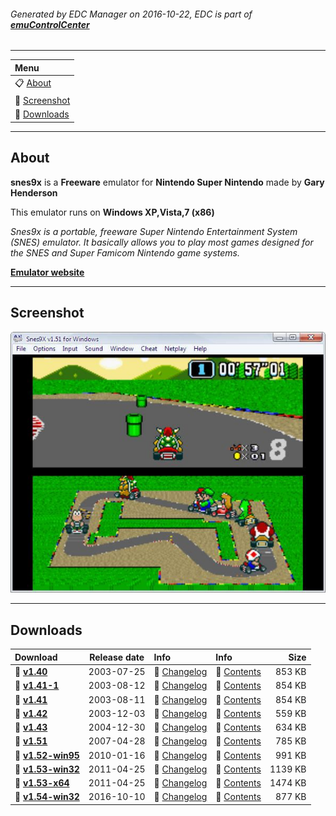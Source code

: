###### Generated by EDC Manager on 2016-10-22, EDC is part of [**emuControlCenter**](https://github.com/PhoenixInteractiveNL/emuControlCenter/wiki)
***
| **Menu** |
|:---------|
| :clipboard: [About](#about) |
| :sunrise: [Screenshot](#screenshot) |
| :floppy_disk: [Downloads](#downloads) |
***
## About
**snes9x** is a **Freeware** emulator for **Nintendo Super Nintendo** made by **Gary Henderson**

This emulator runs on **Windows XP,Vista,7 (x86)**

_Snes9x is a portable, freeware Super Nintendo Entertainment System (SNES) emulator. It basically allows you to play most games designed for the SNES and Super Famicom Nintendo game systems._

[**Emulator website**](http://www.snes9x.com)
***
## Screenshot
![](https://raw.githubusercontent.com/PhoenixInteractiveNL/edc-masterhook/master/downloadhooks/snes9x/snes9x_screen.jpg)
***
## Downloads
| Download | Release date  | Info       | Info       | Size       |
|:---------|:-------------:|:-----------|:-----------|-----------:|
| :floppy_disk: [**v1.40**](https://github.com/PhoenixInteractiveNL/edc-repo0001/raw/master/snes9x/1.40.7z) | 2003-07-25 | :page_facing_up: [Changelog](https://github.com/PhoenixInteractiveNL/edc-repo0001/blob/master/tronds/snes9x/1.40_changelog.txt) | :mag_right: [Contents](https://github.com/PhoenixInteractiveNL/edc-repo0001/blob/master/tronds/snes9x/1.40_contents.txt) | 853 KB |
| :floppy_disk: [**v1.41-1**](https://github.com/PhoenixInteractiveNL/edc-repo0001/raw/master/snes9x/1.41-1.7z) | 2003-08-12 | :page_facing_up: [Changelog](https://github.com/PhoenixInteractiveNL/edc-repo0001/blob/master/tronds/snes9x/1.41-1_changelog.txt) | :mag_right: [Contents](https://github.com/PhoenixInteractiveNL/edc-repo0001/blob/master/tronds/snes9x/1.41-1_contents.txt) | 854 KB |
| :floppy_disk: [**v1.41**](https://github.com/PhoenixInteractiveNL/edc-repo0001/raw/master/snes9x/1.41.7z) | 2003-08-11 | :page_facing_up: [Changelog](https://github.com/PhoenixInteractiveNL/edc-repo0001/blob/master/tronds/snes9x/1.41_changelog.txt) | :mag_right: [Contents](https://github.com/PhoenixInteractiveNL/edc-repo0001/blob/master/tronds/snes9x/1.41_contents.txt) | 854 KB |
| :floppy_disk: [**v1.42**](https://github.com/PhoenixInteractiveNL/edc-repo0001/raw/master/snes9x/1.42.7z) | 2003-12-03 | :page_facing_up: [Changelog](https://github.com/PhoenixInteractiveNL/edc-repo0001/blob/master/tronds/snes9x/1.42_changelog.txt) | :mag_right: [Contents](https://github.com/PhoenixInteractiveNL/edc-repo0001/blob/master/tronds/snes9x/1.42_contents.txt) | 559 KB |
| :floppy_disk: [**v1.43**](https://github.com/PhoenixInteractiveNL/edc-repo0001/raw/master/snes9x/1.43.7z) | 2004-12-30 | :page_facing_up: [Changelog](https://github.com/PhoenixInteractiveNL/edc-repo0001/blob/master/tronds/snes9x/1.43_changelog.txt) | :mag_right: [Contents](https://github.com/PhoenixInteractiveNL/edc-repo0001/blob/master/tronds/snes9x/1.43_contents.txt) | 634 KB |
| :floppy_disk: [**v1.51**](https://github.com/PhoenixInteractiveNL/edc-repo0001/raw/master/snes9x/1.51.7z) | 2007-04-28 | :page_facing_up: [Changelog](https://github.com/PhoenixInteractiveNL/edc-repo0001/blob/master/tronds/snes9x/1.51_changelog.txt) | :mag_right: [Contents](https://github.com/PhoenixInteractiveNL/edc-repo0001/blob/master/tronds/snes9x/1.51_contents.txt) | 785 KB |
| :floppy_disk: [**v1.52-win95**](https://github.com/PhoenixInteractiveNL/edc-repo0001/raw/master/snes9x/1.52-win95.7z) | 2010-01-16 | :page_facing_up: [Changelog](https://github.com/PhoenixInteractiveNL/edc-repo0001/blob/master/tronds/snes9x/1.52-win95_changelog.txt) | :mag_right: [Contents](https://github.com/PhoenixInteractiveNL/edc-repo0001/blob/master/tronds/snes9x/1.52-win95_contents.txt) | 991 KB |
| :floppy_disk: [**v1.53-win32**](https://github.com/PhoenixInteractiveNL/edc-repo0001/raw/master/snes9x/1.53-win32.7z) | 2011-04-25 | :page_facing_up: [Changelog](https://github.com/PhoenixInteractiveNL/edc-repo0001/blob/master/tronds/snes9x/1.53-win32_changelog.txt) | :mag_right: [Contents](https://github.com/PhoenixInteractiveNL/edc-repo0001/blob/master/tronds/snes9x/1.53-win32_contents.txt) | 1139 KB |
| :floppy_disk: [**v1.53-x64**](https://github.com/PhoenixInteractiveNL/edc-repo0001/raw/master/snes9x/1.53-x64.7z) | 2011-04-25 | :page_facing_up: [Changelog](https://github.com/PhoenixInteractiveNL/edc-repo0001/blob/master/tronds/snes9x/1.53-x64_changelog.txt) | :mag_right: [Contents](https://github.com/PhoenixInteractiveNL/edc-repo0001/blob/master/tronds/snes9x/1.53-x64_contents.txt) | 1474 KB |
| :floppy_disk: [**v1.54-win32**](https://github.com/PhoenixInteractiveNL/edc-repo0001/raw/master/snes9x/1.54-win32.7z) | 2016-10-10 | :page_facing_up: [Changelog](https://github.com/PhoenixInteractiveNL/edc-repo0001/blob/master/tronds/snes9x/1.54-win32_changelog.txt) | :mag_right: [Contents](https://github.com/PhoenixInteractiveNL/edc-repo0001/blob/master/tronds/snes9x/1.54-win32_contents.txt) | 877 KB |
